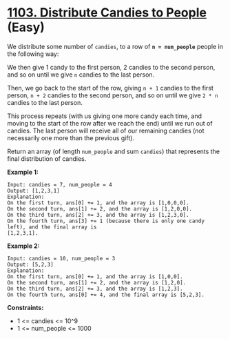# [1103. Distribute Candies to People][link] (Easy)

[link]: https://leetcode.cn/problems/distribute-candies-to-people/

We distribute some number of `candies`, to a row of **`n = num_people`** people in the following
way:

We then give 1 candy to the first person, 2 candies to the second person, and so on until we give
`n` candies to the last person.

Then, we go back to the start of the row, giving `n + 1` candies to the first person, `n + 2`
candies to the second person, and so on until we give `2 * n` candies to the last person.

This process repeats (with us giving one more candy each time, and moving to the start of the row
after we reach the end) until we run out of candies.  The last person will receive all of our
remaining candies (not necessarily one more than the previous gift).

Return an array (of length `num_people` and sum `candies`) that represents the final distribution of
candies.

**Example 1:**

```
Input: candies = 7, num_people = 4
Output: [1,2,3,1]
Explanation:
On the first turn, ans[0] += 1, and the array is [1,0,0,0].
On the second turn, ans[1] += 2, and the array is [1,2,0,0].
On the third turn, ans[2] += 3, and the array is [1,2,3,0].
On the fourth turn, ans[3] += 1 (because there is only one candy left), and the final array is
[1,2,3,1].
```

**Example 2:**

```
Input: candies = 10, num_people = 3
Output: [5,2,3]
Explanation:
On the first turn, ans[0] += 1, and the array is [1,0,0].
On the second turn, ans[1] += 2, and the array is [1,2,0].
On the third turn, ans[2] += 3, and the array is [1,2,3].
On the fourth turn, ans[0] += 4, and the final array is [5,2,3].
```

**Constraints:**

- 1 <= candies <= 10^9
- 1 <= num\_people <= 1000
